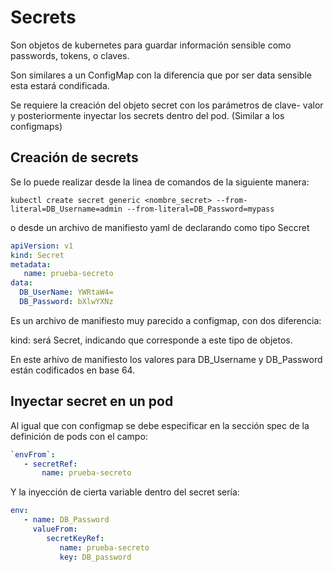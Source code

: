 # Secrets

Son objetos de kubernetes para guardar información sensible como passwords, tokens, o claves.

Son similares a un ConfigMap con la diferencia que por ser data sensible esta estará condificada.

Se requiere la creación del objeto secret con los parámetros de clave- valor y posteriormente inyectar los secrets dentro del pod. (Similar a los configmaps)

## Creación de secrets

Se lo puede realizar desde la linea de comandos de la siguiente manera:

`kubectl create secret generic <nombre_secret> --from-literal=DB_Username=admin --from-literal=DB_Password=mypass`

o desde un archivo de manifiesto yaml de declarando como tipo Seccret

~~~yaml
apiVersion: v1
kind: Secret
metadata:
   name: prueba-secreto
data:
  DB_UserName: YWRtaW4= 
  DB_Password: bXlwYXNz
~~~

Es un archivo de manifiesto muy parecido a configmap, con dos diferencia:

kind: será Secret, indicando que corresponde a este tipo de objetos.

En este arhivo de manifiesto los valores para DB_Username y DB_Password están codificados en base 64.

## Inyectar secret en un pod

Al igual que con configmap se debe especificar en la sección spec de la definición de pods con el campo:

~~~yaml
`envFrom`:
   - secretRef:
       name: prueba-secreto
~~~

Y la inyección de cierta variable dentro del secret sería:

~~~yaml
env:
   - name: DB_Password
     valueFrom:
        secretKeyRef:
           name: prueba-secreto
           key: DB_password
~~~

